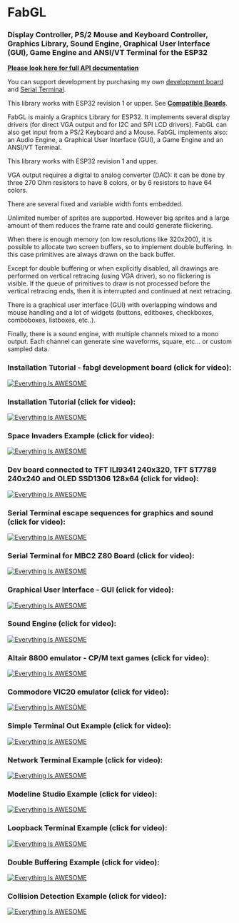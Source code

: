 # FabGL
### Display Controller, PS/2 Mouse and Keyboard Controller, Graphics Library, Sound Engine, Graphical User Interface (GUI), Game Engine and ANSI/VT Terminal for the **ESP32**

**[Please look here for full API documentation](http://www.fabglib.org)**


You can support development by purchasing my own [development board](https://www.tindie.com/products/18910/) and [Serial Terminal](https://www.tindie.com/products/21107/).

This library works with ESP32 revision 1 or upper. See [**Compatible Boards**][Boards].

FabGL is mainly a Graphics Library for ESP32. It implements several display drivers (for direct VGA output and for I2C and SPI LCD drivers).
FabGL can also get input from a PS/2 Keyboard and a Mouse. FabGL implements also: an Audio Engine, a Graphical User Interface (GUI), a Game Engine and an ANSI/VT Terminal.

This library works with ESP32 revision 1 and upper.

VGA output requires a digital to analog converter (DAC): it can be done by three 270 Ohm resistors to have 8 colors, or by 6 resistors to have 64 colors.

There are several fixed and variable width fonts embedded.

Unlimited number of sprites are supported. However big sprites and a large amount of them reduces the frame rate and could generate flickering.

When there is enough memory (on low resolutions like 320x200), it is possible to allocate two screen buffers, so to implement double buffering.
In this case primitives are always drawn on the back buffer.

Except for double buffering or when explicitly disabled, all drawings are performed on vertical retracing (using VGA driver), so no flickering is visible.
If the queue of primitives to draw is not processed before the vertical retracing ends, then it is interrupted and continued at next retracing.

There is a graphical user interface (GUI) with overlapping windows and mouse handling and a lot of widgets (buttons, editboxes, checkboxes, comboboxes, listboxes, etc..).

Finally, there is a sound engine, with multiple channels mixed to a mono output. Each channel can generate sine waveforms, square, etc... or custom sampled data.



### Installation Tutorial - fabgl development board (click for video):

[![Everything Is AWESOME](https://img.youtube.com/vi/F2f0_9_TJmM/hqdefault.jpg)](https://www.youtube.com/watch?v=F2f0_9_TJmM "")

### Installation Tutorial (click for video):

[![Everything Is AWESOME](https://img.youtube.com/vi/8OTaPQlSTas/hqdefault.jpg)](https://www.youtube.com/watch?v=8OTaPQlSTas "")

### Space Invaders Example (click for video):

[![Everything Is AWESOME](https://img.youtube.com/vi/LL8J7tjxeXA/hqdefault.jpg)](https://www.youtube.com/watch?v=LL8J7tjxeXA "")

### Dev board connected to TFT ILI9341 240x320, TFT ST7789 240x240 and OLED SSD1306 128x64 (click for video):

[![Everything Is AWESOME](https://img.youtube.com/vi/OCsEqyJ7wu4/hqdefault.jpg)](https://www.youtube.com/watch?v=OCsEqyJ7wu4 "")


### Serial Terminal escape sequences for graphics and sound (click for video):

[![Everything Is AWESOME](https://img.youtube.com/vi/1TjPOSc_RaI/hqdefault.jpg)](https://www.youtube.com/watch?v=1TjPOSc_RaI "")

### Serial Terminal for MBC2 Z80 Board (click for video):

[![Everything Is AWESOME](https://img.youtube.com/vi/Ww_pH_ZOLqU/hqdefault.jpg)](https://www.youtube.com/watch?v=Ww_pH_ZOLqU "")

### Graphical User Interface - GUI (click for video):

[![Everything Is AWESOME](https://img.youtube.com/vi/84ytGdiOih0/hqdefault.jpg)](https://www.youtube.com/watch?v=84ytGdiOih0 "")

### Sound Engine (click for video):

[![Everything Is AWESOME](https://img.youtube.com/vi/RQtKFgU7OYI/hqdefault.jpg)](https://www.youtube.com/watch?v=RQtKFgU7OYI "")

### Altair 8800 emulator - CP/M text games (click for video):

[![Everything Is AWESOME](https://img.youtube.com/vi/y0opVifEyS8/hqdefault.jpg)](https://www.youtube.com/watch?v=y0opVifEyS8 "")

### Commodore VIC20 emulator (click for video):

[![Everything Is AWESOME](https://img.youtube.com/vi/ZW427HVWYys/hqdefault.jpg)](https://www.youtube.com/watch?v=ZW427HVWYys "")

### Simple Terminal Out Example (click for video):

[![Everything Is AWESOME](https://img.youtube.com/vi/AmXN0SIRqqU/hqdefault.jpg)](https://www.youtube.com/watch?v=AmXN0SIRqqU "")

### Network Terminal Example (click for video):

[![Everything Is AWESOME](https://img.youtube.com/vi/n5c27-y5tm4/hqdefault.jpg)](https://www.youtube.com/watch?v=n5c27-y5tm4 "")

### Modeline Studio Example (click for video):

[![Everything Is AWESOME](https://img.youtube.com/vi/Urp0rPukjzE/hqdefault.jpg)](https://www.youtube.com/watch?v=Urp0rPukjzE "")

### Loopback Terminal Example (click for video):

[![Everything Is AWESOME](https://img.youtube.com/vi/hQhU5hgWdcU/hqdefault.jpg)](https://www.youtube.com/watch?v=hQhU5hgWdcU "")

### Double Buffering Example (click for video):

[![Everything Is AWESOME](https://img.youtube.com/vi/TRQcIiWQCJw/hqdefault.jpg)](https://www.youtube.com/watch?v=TRQcIiWQCJw "")

### Collision Detection Example (click for video):

[![Everything Is AWESOME](https://img.youtube.com/vi/q3OPSq4HhDE/hqdefault.jpg)](https://www.youtube.com/watch?v=q3OPSq4HhDE "")




[Donations]: https://github.com/fdivitto/FabGL/wiki/Donations
[Boards]: https://github.com/fdivitto/FabGL/wiki/Boards
